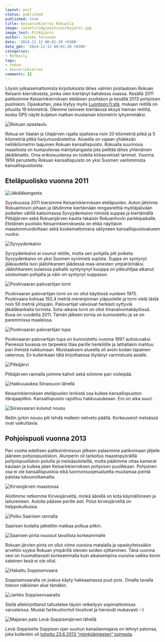 ```yaml
---
layout: post
status: published
published: true
title: Keisarinkierros Rokualla
image: /assets/img/posts/pitkajarvi.jpg
image_text: Pitkäjärvi
author: Jarkko Tervonen
date: '2014-11-12 00:01:20 +0300'
date_gmt: '2014-11-12 00:01:20 +0300'
categories:
- Retkeily
tags:
- rokua
- keisarinkierros
comments: []
---
```

Löysin julkaisemattomista kirjoituksista lähes valmiin postauksen Rokuan Keisarin kierroksesta, jonka olen kiertänyt kahdessa osassa. Kesällä 2011 patikoimme Keisarinkierroksen eteläisen puoliskon ja kesällä 2013 pohjoisen puoliskon. Opaskartan, joka löytyy myös [Luontoon.fi:stä](http://www.luontoon.fi/retkikohteet/kansallispuistot/rokua/kartatjakulkuyhteydet/Sivut/Default.aspx), mukaan reitillä on pituutta 19 kilometriä. Olemme tainneet kiertäessä eksyä hieman reitiltä, koska GPS näytti kuljetun matkan muutaman kilometrin lyhyemmäksi.

<amp-img src="/assets/img/posts/rokua-opastaulu.jpg" alt="Rokuan opastaulu" width="4" height="3" layout="responsive">
  <noscript><img src="/assets/img/posts/rokua-opastaulu.jpg" alt="Rokuan opastaulu" /></noscript>
</amp-img>

Rokua on Vaalan ja Utajärven rajalla sijaitseva noin 20 kilometriä pitkä ja 5 kilometriä pitkä harjumuodostelma. Alueella on vajaan yhdeksän neliökilometrin laajuinen Rokuan kansallispuisto. Rokualla suurinosa maastosta on kumpuilevaa mäntykangasta jota peittää lähes yhtenäinen jäkälämatto. Oma erikoisuutensa on todella kirkasvetiset lammet. Vuonna 1956 perustettu Rokuan kansallispuisto on yksi Suomen vanhimmista kansallispuistoista.

## Eteläpuolisko vuonna 2011

<amp-img src="/assets/img/posts/jakalakangas.jpg" alt="Jäkäläkangasta" width="4" height="3" layout="responsive">
  <noscript><img src="/assets/img/posts/jakalakangas.jpg" alt="Jäkäläkangasta" /></noscript>
</amp-img>

Syyskuussa 2011 kiersimme Keisarinkierroksen eteläpuolen. Auton jätimme Rokuanhovin pihaan ja lähdimme kiertämään rengasreittiä myötäpäivään poiketen välillä katsomassa Syvyydenkaivo nimistä suppaa ja kiertämällä Pitkäjärven sekä Rokuanjärven kautta takaisin Rokuanhovin parkkipaikalle. Eteläinen puolisko Keisarinkierroksesta on ehkä näyttävin maastonmuodoiltaan sekä koskemattomana säilyneen kansallispuistoalueen vuoksi.

<amp-img src="/assets/img/posts/syvyyden-kaivo.jpg" alt="Syvyydenkaivo" width="4" height="3" layout="responsive">
  <noscript><img src="/assets/img/posts/syvyyden-kaivo.jpg" alt="Syvyydenkaivo" /></noscript>
</amp-img>

Syvyydenkaivo ei osunut reitille, mutta sen pohjalla piti poiketa. Syvyydenkaivo on yksi Suomen syvimistä supista. Suppa on syntynyt jääkaudella ison jäälohkareen jäädessä maa-ainesten ympäröimäksi. Jäälohkareen sulaessa paikalle syntynynyt kuoppa on pikkuhiljaa alkanut soistumaan pohjalta ja näin on syntynyt suppasuo.

<amp-img src="/assets/img/posts/pookivaara-torni.jpg" alt="Pookivaaran palovartijan torni" width="4" height="3" layout="responsive">
  <noscript><img src="/assets/img/posts/pookivaara-torni.jpg" alt="Pookivaaran palovartijan torni" /></noscript>
</amp-img>

Pookivaaran palovartijan torni on on ollut käytössä vuoteen 1975. Pookivaara kohoaa 192,4 metriä merenpinnan yläpuolelle ja torni vielä tästä noin 50 metriä ylöspäin. Palovartijat valvoivat herkästi syttyviä jäkäläkankaita tornista. Sota-aikana torni on ollut ilmavalvontakäytössä. Kuva on vuodelta 2011. Tämän jälkeen tornia on kunnostettu ja se on paremmissa maaleissa.

<amp-img src="/assets/img/posts/pookivaara-palovartijan-tupa.jpg" alt="Pookivaaran palovartijan tupa" width="4" height="3" layout="responsive">
  <noscript><img src="/assets/img/posts/pookivaara-palovartijan-tupa.jpg" alt="Pookivaaran palovartijan tupa" /></noscript>
</amp-img>

Pookivaaran palovartijan tupa on kunnostettu vuonna 1997 autiotuvaksi. Pienessä tuvassa on tarpeeksi tilaa parille henkilölle ja lattiallakin mahtuu pari ihmistä nukkumaan. Muistaakseni alueella oli avoin kodan tapainen rakennus. En kuitenkaan tätä kirjoittaessa löytänyt varmistusta asialle.

<amp-img src="/assets/img/posts/pitkajarvi.jpg" alt="Pitkäjärvi" width="4" height="3" layout="responsive">
  <noscript><img src="/assets/img/posts/pitkajarvi.jpg" alt="Pitkäjärvi" /></noscript>
</amp-img>

Pitkäjärven rannalla joimme kahvit sekä söimme pari voileipää.

<amp-img src="/assets/img/posts/hakkuuaukea-siirassuo.jpg" alt="Hakkuuaukea Siirassuon lähellä" width="4" height="3" layout="responsive">
  <noscript><img src="/assets/img/posts/hakkuuaukea-siirassuo.jpg" alt="Hakkuuaukea Siirassuon lähellä" /></noscript>
</amp-img>

Keisarinkierroksen eteläpuolen lenkistä osa kulkee kansallispuiston itärajaapitkin. Kansallispuisto rajoittuu hakkuuaukeaan. Ero on aika suuri.

<amp-img src="/assets/img/posts/siirasvaarat-2.jpg" alt="Siirasvaaran kulunut nousu" width="4" height="3" layout="responsive">
  <noscript><img src="/assets/img/posts/siirasvaarat-2.jpg" alt="Siirasvaaran kulunut nousu" /></noscript>
</amp-img>

Reitin jyrkin nousu piti tehdä melkein neliveto päällä. Korkeuserot metsässä ovat vaikuttavia.

## Pohjoispuoli vuonna 2013

Pari vuotta edellisen patikointireissun jälkeen palasimme patikoimaan jäljelle jääneen pohjoispuoliskon. Alunperin oli tarkoitus maastopyöräillä pohjoispuoliskon poluilla ja metsäautoteillä, mutta päätimme ottaa kamerat kaulaan ja kulkea jalan Keisarinkierroksen pohjoisen puolikkaan. Pohjoinen osa ei ole kansallispuistoa eikä luonnonsuojelualuetta muutamaa pientä palstaa lukuunottamatta.

<amp-img src="/assets/img/posts/kirvesjarvi.jpg" alt="Kirvesjärven maastossa" width="4" height="3" layout="responsive">
  <noscript><img src="/assets/img/posts/kirvesjarvi.jpg" alt="Kirvesjärven maastossa" /></noscript>
</amp-img>

Aloitimme retkemme Kirvesjärveltä, minkä äärellä on kota käymälöineen ja laitureineen. Autolla pääsee perille asti. Polut kirvesjärveltä on helppokulkuisia.

<amp-img src="/assets/img/posts/saarinen-1.jpg" alt="Polku Saarisen rannalla" width="4" height="3" layout="responsive">
  <noscript><img src="/assets/img/posts/saarinen-1.jpg" alt="Polku Saarisen rannalla" /></noscript>
</amp-img>

Saarisen kodalta jatkettiin matkaa polkua pitkin.

<amp-img src="/assets/img/posts/saarinen-3.jpg" alt="Saarisen pinta noussut tavallista korkeammalle" width="4" height="3" layout="responsive">
  <noscript><img src="/assets/img/posts/saarinen-3.jpg" alt="Saarisen pinta noussut tavallista korkeammalle" /></noscript>
</amp-img>

Rokuan järvien pinta on ollut viime vuosina matalalla ja opaskylteissäkin arveltiin syyksi Rokuan ympärillä olevien soiden ojittaminen. Tänä vuonna vesi on huomattavasti korkeammalla kuin aikaisempina vuosina vaikka kovin sateinen kesä ei ole ollut.

<amp-img src="/assets/img/posts/soppisenvaara-1.jpg" alt="Hakattu Soppisenvaara" width="4" height="3" layout="responsive">
  <noscript><img src="/assets/img/posts/soppisenvaara-1.jpg" alt="Hakattu Soppisenvaara" /></noscript>
</amp-img>

Soppisenvaaralla on joskus käyty hakkaamassa puut pois. Omalla tavalla hienon näköinen alue tämäkin.

<amp-img src="/assets/img/posts/soppisenvaara-2.jpg" alt="Jarkko Soppisenvaaralla" width="4" height="3" layout="responsive">
  <noscript><img src="/assets/img/posts/soppisenvaara-2.jpg" alt="Jarkko Soppisenvaaralla" /></noscript>
</amp-img>

Siellä allekirjoittanut tallustelee täysin retkeilyyn sopimattomissa varusteissa. Mustat farkkushortsit hiostivat ja hiersivät mukavasti :-)

<amp-img src="/assets/img/posts/majavan-pato-leva-soppisen-jarvi.jpg" alt="Majavan pato Levä-Soppisenjärven lähellä" width="4" height="3" layout="responsive">
  <noscript><img src="/assets/img/posts/majavan-pato-leva-soppisen-jarvi.jpg" alt="Majavan pato Levä-Soppisenjärven lähellä" /></noscript>
</amp-img>

Levä-Soppiselta Soppisen ojan suuhun kanadanmajava on tehnyt patonsa, joka kuitenkin oli [tuhottu 23.6.2013 "mönkijämiesten" toimesta](http://www.kaleva.fi/uutiset/pohjois-suomi/majavapato-tuhottu-luonnonsuojelualueella-rokualla/634164/).

